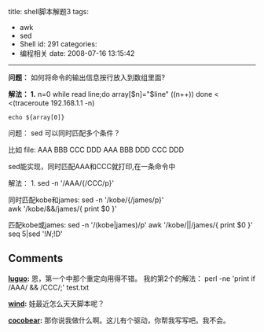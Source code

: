 title: shell脚本解题3
tags:
  - awk
  - sed
  - Shell
id: 291
categories:
  - 编程相关
date: 2008-07-16 13:15:42
---

**问题：**
如何将命令的输出信息按行放入到数组里面?

**解法：
1.**
	n=0
	while read line;do 
	        array[$n]="$line"
	        ((n++))
	done < <(traceroute 192.168.1.1 -n)

	echo ${array[0]}


问题：
sed 可以同时匹配多个条件？

比如
file:
AAA  BBB  CCC DDD
AAA  BBB  DDD
CCC DDD 

sed能实现，同时匹配AAA和CCC就打印,在一条命令中

解法：
1.
	sed -n '/AAA/{/CCC/p}'

同时匹配kobe和james:
	sed -n '/kobe/{/james/p}'        
	awk '/kobe/&&/james/{ print $0 }' 

匹配kobe或james:
	sed -n '/\(kobe\|james\)/p'
	awk '/kobe/||/james/{ print $0 }'
	seq 5|sed '$!N;$!D'
## Comments

**[luguo](#3834 "2008-07-16 16:33:19"):** 恩，第一个中那个重定向用得不错。 我的第2个的解法： perl -ne 'print if /AAA/ && /CCC/;' test.txt

**[wind](#3876 "2008-07-17 19:48:30"):** 娃最近怎么天天脚本呢？

**[cocobear](#3887 "2008-07-18 09:18:57"):** 那你说我做什么啊。这儿有个驱动，你帮我写写吧。我不会。

